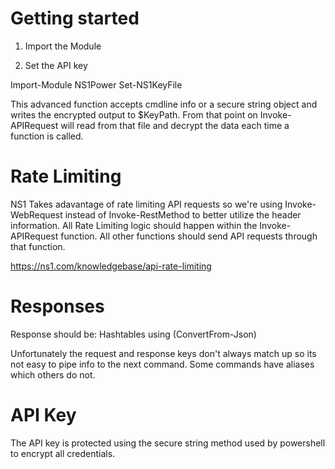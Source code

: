 # Getting started
1. Import the Module 

2. Set the API key

Import-Module NS1Power
Set-NS1KeyFile

This advanced function accepts cmdline info or a secure string object and writes the encrypted output to $KeyPath. From that point on Invoke-APIRequest will read from that file and decrypt the data each time a function is called.

# Rate Limiting
NS1 Takes adavantage of rate limiting API requests so we're using Invoke-WebRequest instead of Invoke-RestMethod to better utilize the header information. All Rate Limiting logic should happen within the Invoke-APIRequest function. All other functions should send API requests through that function. 

https://ns1.com/knowledgebase/api-rate-limiting

# Responses
Response should be:
Hashtables using (ConvertFrom-Json)

Unfortunately the request and response keys don't always match up so its not easy to pipe info to the next command. Some commands have aliases which  others do not.

# API Key
The API key is protected using the secure string method used by powershell to encrypt all credentials.